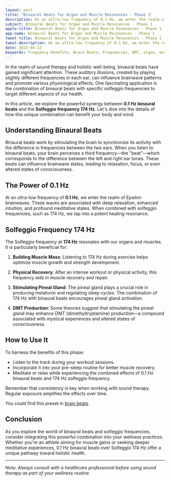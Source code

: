 ```yaml
---
layout: post
title: "Binaural Beats for Organ and Muscle Resonances - Phase 1"
description: At an ultra-low frequency of 0.1 Hz, we enter the realm of Epsilon brainwaves. These waves are associated with deep relaxation, enhanced intuition, and profound meditative states. 
subject: Binaural Beats for Organ and Muscle Resonances - Phase 1
apple-title: Binaural Beats for Organ and Muscle Resonances - Phase 1
app-name: Binaural Beats for Organ and Muscle Resonances - Phase 1
tweet-title: Binaural Beats for Organ and Muscle Resonances - Phase 1
tweet-description: At an ultra-low frequency of 0.1 Hz, we enter the realm of Epsilon brainwaves. These waves are associated with deep relaxation, enhanced intuition, and profound meditative states. 
date: 2023-04-12
keywords: frequency benefits, Brain Beats, Frequencies, DMT, organ, muscle resonances, Brain wave entrainment, sound therapy
---
```


In the realm of sound therapy and holistic well-being, binaural beats have gained significant attention. These auditory illusions, created by playing slightly different frequencies in each ear, can influence brainwave patterns and promote various physiological effects. One fascinating application is the combination of binaural beats with specific solfeggio frequencies to target different aspects of our health.

In this article, we explore the powerful synergy between **0.1 Hz binaural beats** and the **Solfeggio frequency 174 Hz**. Let's dive into the details of how this unique combination can benefit your body and mind.

## **Understanding Binaural Beats**

Binaural beats work by stimulating the brain to synchronize its activity with the difference in frequencies between the two ears. When you listen to binaural beats, your brain perceives a third frequency—the "beat"—which corresponds to the difference between the left and right ear tones. These beats can influence brainwave states, leading to relaxation, focus, or even altered states of consciousness.

## **The Power of 0.1 Hz**

At an ultra-low frequency of **0.1 Hz**, we enter the realm of Epsilon brainwaves. These waves are associated with deep relaxation, enhanced intuition, and profound meditative states. When combined with solfeggio frequencies, such as 174 Hz, we tap into a potent healing resonance.

## **Solfeggio Frequency 174 Hz**

The Solfeggio frequency at **174 Hz** resonates with our organs and muscles. It is particularly beneficial for:

1. **Building Muscle Mass**: Listening to 174 Hz during exercise helps optimize muscle growth and strength development.

2. **Physical Recovery**: After an intense workout or physical activity, this frequency aids in muscle recovery and repair.

3. **Stimulating Pineal Gland**: The pineal gland plays a crucial role in producing melatonin and regulating sleep cycles. The combination of 174 Hz with binaural beats encourages pineal gland activation.

4. **DMT Production**: Some theories suggest that stimulating the pineal gland may enhance DMT (dimethyltryptamine) production—a compound associated with mystical experiences and altered states of consciousness.

## **How to Use It**

To harness the benefits of this phase:

- Listen to the track during your workout sessions.
- Incorporate it into your pre-sleep routine for better muscle recovery.
- Meditate or relax while experiencing the combined effects of 0.1 Hz binaural beats and 174 Hz solfeggio frequency.

Remember that consistency is key when working with sound therapy. Regular exposure amplifies the effects over time.

You could find this preset in [brain beats](https://brain-beats.in).

## **Conclusion**

As you explore the world of binaural beats and solfeggio frequencies, consider integrating this powerful combination into your wellness practices. Whether you're an athlete aiming for muscle gains or seeking deeper meditative experiences, 0.1 Hz binaural beats over Solfeggio 174 Hz offer a unique pathway toward holistic health.

---

*Note: Always consult with a healthcare professional before using sound therapy as part of your wellness routine.*

